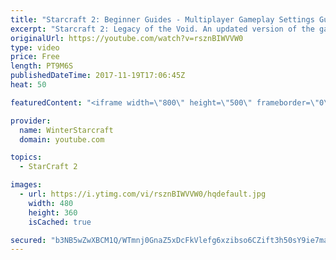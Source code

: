 ```yaml
---
title: "Starcraft 2: Beginner Guides - Multiplayer Gameplay Settings Guide and Recommendations (Updated)"
excerpt: "Starcraft 2: Legacy of the Void. An updated version of the gameplay/controls and region settings guide for Legacy of the Void, going over the changes and reiterating my recommended settings, as well as the settings I use as a Grandmaster player.  Thanks for watching and hope you enjoy!  I am a Grandmasters"
originalUrl: https://youtube.com/watch?v=rsznBIWVVW0
type: video
price: Free
length: PT9M6S
publishedDateTime: 2017-11-19T17:06:45Z
heat: 50

featuredContent: "<iframe width=\"800\" height=\"500\" frameborder=\"0\" src=\"https://www.youtube.com/embed/rsznBIWVVW0\" allow=\"accelerometer; autoplay; encrypted-media; gyroscope; picture-in-picture\" allowfullscreen></iframe>"

provider:
  name: WinterStarcraft
  domain: youtube.com

topics:
  - StarCraft 2

images:
  - url: https://i.ytimg.com/vi/rsznBIWVVW0/hqdefault.jpg
    width: 480
    height: 360
    isCached: true

secured: "b3NB5wZwXBCM1Q/WTmnj0GnaZ5xDcFkVlefg6xzibso6CZift3h50sY9ie7mazTmydJgAgXNNOR9MWyljcYc3AvZe59D/a5BuQTNDbRnL/+NwN4oAZ+ZS7J8cSmUpqc2LGpTGhM8kktZ8CHTDDPza8XnAq6B6lGYNFK1Qi6NcH+W4tZZq6bQj7n5XRvAKNLPEtji80yPziEkgYvG6b7wPhXCMXxoWQ00eRFfu0YCM1l4etyzYP4abQmc85A82yDIey75dsx1ZhWYjfYw2kDDCgr4lPpeBZ4W93mSDTSXCxmfrmY05VqhI7B4T3s8+vpp6ry8rp2dPIv++5cSj4OmyDLL4u+of2UZnC31R6f4Lz2fqLRK8KTB7XhnAbtvr9PYlwwdq9CBdsgw1Hn7QT6FuVLJXblOD6b8AYTK91BJjwI=;160wmcGJNF/IbZ+wfyy+1g=="
---
```


